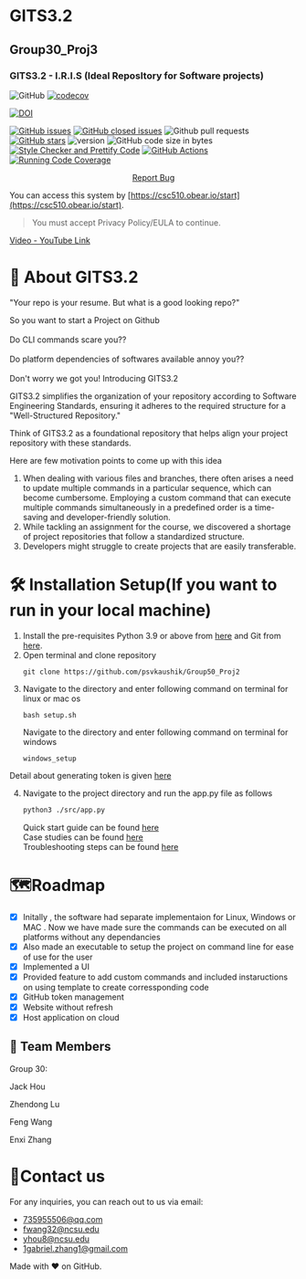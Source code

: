# GITS3.2

## Group30_Proj3

### GITS3.2 - I.R.I.S (Ideal ReposItory for Software projects)

![GitHub](https://img.shields.io/github/license/Michaellzd/CSC510_Proj3)
[![codecov](https://codecov.io/gh/psvkaushik/Group50_Proj2/graph/badge.svg?token=3QCL57IUZF)](https://codecov.io/gh/psvkaushik/Group50_Proj2)

[![DOI](https://zenodo.org/badge/713165921.svg)](https://zenodo.org/doi/10.5281/zenodo.10151676)

[![GitHub issues](https://img.shields.io/github/issues/Michaellzd/CSC510_Proj3)](https://github.com/psvkaushik/Group50_Proj2/issues?q=is%3Aopen+is%3Aissue)
[![GitHub closed issues](https://img.shields.io/github/issues-closed/Michaellzd/CSC510_Proj3)](https://github.com/Michaellzd/CSC510_Proj3/issues?q=is%3Aissue+is%3Aclosed)
![Github pull requests](https://img.shields.io/github/issues-pr/psvkaushik/Group50_Proj2)
[![GitHub stars](https://badgen.net/github/stars/psvkaushik/Group50_Proj2)](https://badgen.net/github/stars/Michaellzd/CSC510_Proj3)
![version](https://img.shields.io/badge/version-1.1.0-blue)
![GitHub code size in bytes](https://img.shields.io/github/languages/code-size/Michaellzd/CSC510_Proj3)
[![Style Checker and Prettify Code](https://github.com/Michaellzd/CSC510_Proj3/actions/workflows/Style_Checker_and_Prettify_Code.yml/badge.svg)](https://github.com/Michaellzd/CSC510_Proj3/actions/workflows/Style_Checker_and_Prettify_Code.yml)
[![GitHub Actions](https://github.com/Michaellzd/CSC510_Proj3/actions/workflows/build_test.yaml/badge.svg)](https://github.com/Michaellzd/CSC510_Proj3/actions/workflows/build_test.yaml)
[![Running Code Coverage](https://github.com/Michaellzd/CSC510_Proj3/actions/workflows/codecov.yml/badge.svg)](https://github.com/Michaellzd/CSC510_Proj3/actions/workflows/codecov.yml)

<p align="center">
    <a href="https://github.com/Michaellzd/CSC510_Proj3/issues/new/choose">Report Bug</a>
</p>

You can access this system by [https://csc510.obear.io/start](https://csc510.obear.io/start).

> You must accept Privacy Policy/EULA to continue.

[Video - YouTube Link](https://www.youtube.com/watch?v=-QmI7xdJ0Zk)

# 🧐 About GITS3.2

"Your repo is your resume. But what is a good looking repo?"

So you want to start a Project on Github <br><br>
Do CLI commands scare you?? <br><br>
Do platform dependencies of softwares available annoy you?? <br><br>
Don't worry we got you! Introducing GITS3.2

GITS3.2 simplifies the organization of your repository according to Software Engineering Standards, ensuring it adheres to the required structure for a "Well-Structured Repository."

Think of GITS3.2 as a foundational repository that helps align your project repository with these standards.

Here are few motivation points to come up with this idea

1. When dealing with various files and branches, there often arises a need to update multiple commands in a particular sequence, which can become cumbersome. Employing a custom command that can execute multiple commands simultaneously in a predefined order is a time-saving and developer-friendly solution.
2. While tackling an assignment for the course, we discovered a shortage of project repositories that follow a standardized structure.
3. Developers might struggle to create projects that are easily transferable.

# 🛠️ Installation Setup(If you want to run in your local machine)

1. Install the pre-requisites Python 3.9 or above from [here](https://www.python.org/downloads/) and Git from [here](https://git-scm.com/downloads).
2. Open terminal and clone repository
   ```
   git clone https://github.com/psvkaushik/Group50_Proj2
   ```
3. Navigate to the directory and enter following command on terminal for linux or mac os
   ```
   bash setup.sh
   ```
   Navigate to the directory and enter following command on terminal for windows
   ```
   windows_setup
   ```

Detail about generating token is given [here](https://docs.github.com/en/authentication/keeping-your-account-and-data-secure/managing-your-personal-access-tokens)

4. Navigate to the project directory and run the app.py file as follows
   ```bash
   python3 ./src/app.py
   ```
   Quick start guide can be found [here](https://github.com/Michaellzd/CSC510_Proj3/blob/main/docs/Quick_start_guide.md)\
   Case studies can be found [here](https://github.com/Michaellzd/CSC510_Proj3/blob/main/docs/case_study.md)  
   Troubleshooting steps can be found [here](https://github.com/Michaellzd/CSC510_Proj3/blob/main/docs/Troubleshooting_guide.md)

# 🗺️Roadmap

- [x] Initally , the software had separate implementaion for Linux, Windows or MAC . Now we have made sure the commands can be executed on all platforms without any dependancies
- [x] Also made an executable to setup the project on command line for ease of use for the user
- [x] Implemented a UI
- [x] Provided feature to add custom commands and included instaructions on using template to create corressponding code
- [x] GitHub token management
- [x] Website without refresh
- [x] Host application on cloud

## 👥 Team Members <a name="TeamMember"></a>

Group 30:

Jack Hou

Zhendong Lu

Feng Wang

Enxi Zhang

# 📇Contact us

For any inquiries, you can reach out to us via email:

- [735955506@qq.com](mailto:1.735955506@qq.com)
- [fwang32@ncsu.edu](mailto:fwang32@ncsu.edu)
- [yhou8@ncsu.edu](mailto:yhou8@ncsu.edu)
- [1gabriel.zhang1@gmail.com](mailto:1gabriel.zhang1@gmail.com)

Made with ❤️ on GitHub.
